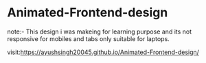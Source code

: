 ﻿# Animated-Frontend-design
note:- This design i was makeing for learning purpose and its not responsive for mobiles and tabs only suitable for laptops.

visit:https://ayushsingh20045.github.io/Animated-Frontend-design/
